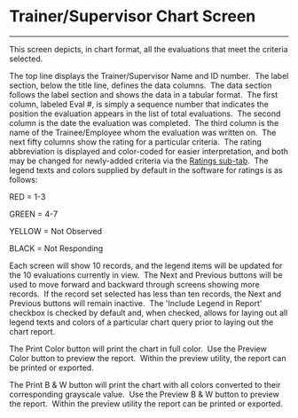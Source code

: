 # Trainer/Supervisor Chart Screen 
---

This screen depicts, in chart format, all the evaluations that meet the criteria selected.

The top line displays the Trainer/Supervisor Name and ID number.&nbsp; The label section, below the title line, defines the data columns.&nbsp; The data section follows the label section and shows the data in a tabular format.&nbsp; The first column, labeled Eval #, is simply a sequence number that indicates the position the evaluation appears in the list of total evaluations.&nbsp; The second column is the date the evaluation was completed.&nbsp; The third column is the name of the Trainee/Employee whom the evaluation was written on.&nbsp; The next fifty columns show the rating for a particular criteria.&nbsp; The rating abbreviation is displayed and color-coded for easier interpretation, and both may be changed for newly-added criteria via the [Ratings sub-tab](<ratings.md>).&nbsp; The legend texts and colors supplied by default in the software for ratings is as follows:

RED = 1-3

GREEN = 4-7

YELLOW = Not Observed

BLACK = Not Responding

Each screen will show 10 records, and the legend items will be updated for the 10 evaluations currently in view.&nbsp; The Next and Previous buttons will be used to move forward and backward through screens showing more records.&nbsp; If the record set selected has less than ten records, the Next and Previous buttons will remain inactive.&nbsp; The 'Include Legend in Report' checkbox is checked by default and, when checked, allows for laying out all legend texts and colors of a particular chart query prior to laying out the chart report.

The Print Color button will print the chart in full color.&nbsp; Use the Preview Color button to preview the report.&nbsp; Within the preview utility, the report can be printed or exported.

The Print B & W button will print the chart with all colors converted to their corresponding grayscale value.&nbsp; Use the Preview B & W button to preview the report.&nbsp; Within the preview utility the report can be printed or exported.